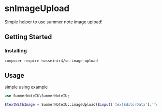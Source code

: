 # snImageUpload

Simple helper to use summer note image upload!

## Getting Started

### Installing

```
composer require hosseinir4/sn-image-upload
```

## Usage

simple using example

```php
use SummerNoteIU\SummerNoteIU;

$textWithImage = SummerNoteIU::imageUpload($input['textEditorData'],'folderNameToSaveImages');
```
